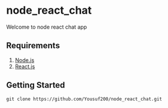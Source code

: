 # node_react_chat
Welcome to node react chat app

## Requirements
1. [Node.js](https://nodejs.org/en)
2. [React.js](https://react.dev/)


## Getting Started

```
git clone https://github.com/Yousuf200/node_react_chat.git
```